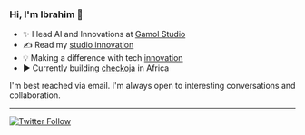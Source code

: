 ### Hi, I'm Ibrahim 👋
 
  * ✨ I lead AI and Innovations at [Gamol Studio](http://gamolstudio.com/)
  * ✍ Read my [studio innovation](https://ibrahimgbadegesin.blogspot.com/) 
  * 💡 Making a difference with tech [innovation](https://www.instagram.com/engrgit/)
  * ▶️ Currently building [checkoja](https://checkoja.blogspot.com/) in Africa

    

I'm best reached via email. I'm always open to interesting conversations and collaboration.

 
---
[![Twitter Follow](https://img.shields.io/twitter/follow/Engrgit?label=Follow&style=social)](https://twitter.com/Engrgit)


